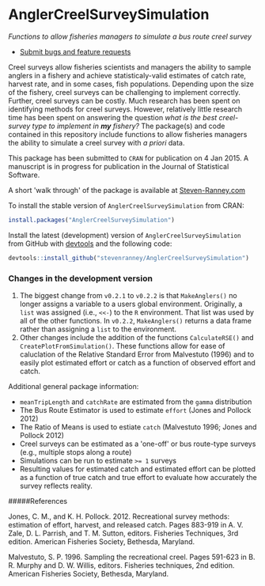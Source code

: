 AnglerCreelSurveySimulation
===========

*Functions to allow fisheries managers to simulate a bus route creel survey*

* [Submit bugs and feature requests](https://github.com/stevenranney/AnglerCreelSurveySimulation/issues)

Creel surveys allow fisheries scientists and managers the ability to sample anglers in a fishery and achieve statisticaly-valid estimates of catch rate, harvest rate, and in some cases, fish populations.  Depending upon the size of the fishery, creel surveys can be challenging to implement correctly.  Further, creel surveys can be costly.  Much research has been spent on identifying methods for creel surveys.  However, relatively little research time has been spent on answering the question _what is the best creel-survey type to implement in **my** fishery?_  The package(s) and code contained in this repository include functions to allow fisheries managers the ability to simulate a creel survey with *a priori* data.

This package has been submitted to `CRAN` for publication on 4 Jan 2015.  A manuscript is in progress for publication in the Journal of Statistical Software.

A short 'walk through' of the package is available at [Steven-Ranney.com](http://www.steven-ranney.com/creelSurveys.html)

To install the stable version of `AnglerCreelSurveySimulation` from CRAN:
```r
install.packages("AnglerCreelSurveySimulation")
```

Install the latest (development) version of `AnglerCreelSurveySimulation` from GitHub with [devtools](https://github.com/hadley/devtools) and the following code:
```r
devtools::install_github("stevenranney/AnglerCreelSurveySimulation")
```
### Changes in the development version

1. The biggest change from `v0.2.1` to `v0.2.2` is that `MakeAnglers()` no longer assigns a variable to a users global environment.  Originally, a `list` was assigned (i.e., `<<-`) to the `R` environment.  That list was used by all of the other functions.  In `v0.2.2`, `MakeAnglers()` returns a data frame rather than assigning a `list` to the environment.
2. Other changes include the addition of the functions `CalculateRSE()` and `CreatePlotFromSimulation()`.  These functions allow for ease of caluclation of the Relative Standard Error from Malvestuto (1996) and to easily plot estimated effort or catch as a function of observed effort and catch.


Additional general package information:
* `meanTripLength` and `catchRate` are estimated from the `gamma` distribution
* The Bus Route Estimator is used to estimate `effort` (Jones and Pollock 2012)
* The Ratio of Means is used to estiate `catch` (Malvestuto 1996; Jones and Pollock 2012)
* Creel surveys can be estimated as a 'one-off' or bus route-type surveys (e.g., multiple stops along a route)
* Simulations can be run to estimate `>= 1` surveys
* Resulting values for estimated catch and estimated effort can be plotted as a function of true catch and true effort to evaluate how accurately the survey reflects reality.

#####References 

Jones, C. M., and K. H. Pollock. 2012. Recreational survey 
 methods: estimation of effort, harvest, and released catch. Pages 883-919 
 in A. V. Zale, D. L. Parrish, and T. M. Sutton, editors. Fisheries 
 Techniques, 3rd edition. American Fisheries Society, Bethesda, Maryland.
 
Malvestuto, S. P. 1996. Sampling the recreational creel. Pages 
 591-623 in B. R. Murphy and D. W. Willis, editors. Fisheries techniques, 
 2nd edition. American Fisheries Society, Bethesda, Maryland.
